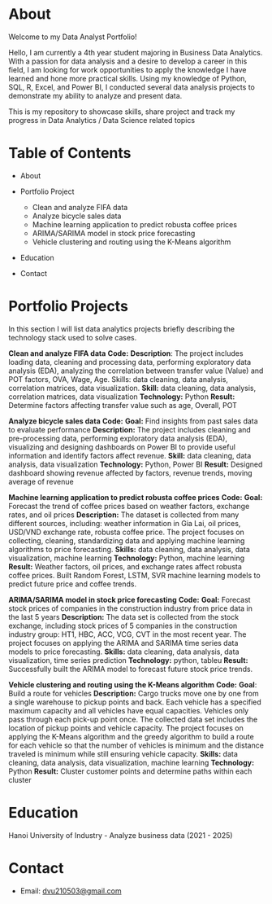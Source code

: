 # About

Welcome to my Data Analyst Portfolio!

Hello, I am currently a 4th year student majoring in Business Data Analytics. With a passion for data analysis and a desire to develop a career in this field, I am looking for work opportunities to apply the knowledge I have learned and hone more practical skills. Using my knowledge of Python, SQL, R, Excel, and Power BI, I conducted several data analysis projects to demonstrate my ability to analyze and present data.

This is my repository to showcase skills, share project  and track my progress in Data Analytics / Data Science related topics

# Table of Contents

- About
- Portfolio Project
  
  - Clean and analyze FIFA data
  - Analyze bicycle sales data
  - Machine learning application to predict robusta coffee prices
  - ARIMA/SARIMA model in stock price forecasting
  - Vehicle clustering and routing using the K-Means algorithm

- Education
- Contact

# Portfolio Projects
In this section I will list data analytics projects briefly describing the technology stack used to solve cases.

**Clean and analyze FIFA data**
**Code:** 
**Description**: The project includes loading data, cleaning and processing data, performing exploratory data analysis (EDA), analyzing the correlation between transfer value (Value) and POT factors, OVA, Wage, Age. Skills: data cleaning, data analysis, correlation matrices, data visualization.
**Skill:** data cleaning, data analysis, correlation matrices, data visualization
**Technology:** Python
**Result:** Determine factors affecting transfer value such as age, Overall, POT

**Analyze bicycle sales data**
**Code:**
**Goal:** Find insights from past sales data to evaluate performance
**Description:** The project includes cleaning and pre-processing data, performing exploratory data analysis (EDA), visualizing and designing dashboards on Power BI to provide useful information and identify factors affect revenue. 
**Skill:** data cleaning, data analysis, data visualization
**Technology:** Python, Power BI
**Result:** Designed dashboard showing revenue affected by factors, revenue trends, moving average of revenue

**Machine learning application to predict robusta coffee prices**
**Code:** 
**Goal:** Forecast the trend of coffee prices based on weather factors, exchange rates, and oil prices
**Description:** The dataset is collected from many different sources, including: weather information in Gia Lai, oil prices, USD/VND exchange rate, robusta coffee price. The project focuses on collecting, cleaning, standardizing data and applying machine learning algorithms to price forecasting. 
**Skills:** data cleaning, data analysis, data visualization, machine learning
**Technology:** Python, machine learning
**Result:** Weather factors, oil prices, and exchange rates affect robusta coffee prices. Built Random Forest, LSTM, SVR machine learning models to predict future price and coffee trends.

**ARIMA/SARIMA model in stock price forecasting**
**Code:**
**Goal:** Forecast stock prices of companies in the construction industry from price data in the last 5 years
**Description:** The data set is collected from the stock exchange, including stock prices of 5 companies in the construction industry group: HT1, HBC, ACC, VCG, CVT in the most recent year. The project focuses on applying the ARIMA and SARIMA time series data models to price forecasting.
**Skills:** data cleaning, data analysis, data visualization, time series prediction
**Technology:** python, tableu
**Result:** Successfully built the ARIMA model to forecast future stock price trends.

**Vehicle clustering and routing using the K-Means algorithm**
**Code:**
**Goal**: Build a route for vehicles
**Description:** Cargo trucks move one by one from a single warehouse to pickup points and back. Each vehicle has a specified maximum capacity and all vehicles have equal capacities. Vehicles only pass through each pick-up point once. The collected data set includes the location of pickup points and vehicle capacity. The project focuses on applying the K-Means algorithm and the greedy algorithm to build a route for each vehicle so that the number of vehicles is minimum and the distance traveled is minimum while still ensuring vehicle capacity.
**Skills:** data cleaning, data analysis, data visualization, machine learning
**Technology:** Python
**Result:** Cluster customer points and determine paths within each cluster

# Education
Hanoi University of Industry - Analyze business data (2021 - 2025)
# Contact
- Email: dvu210503@gmail.com
